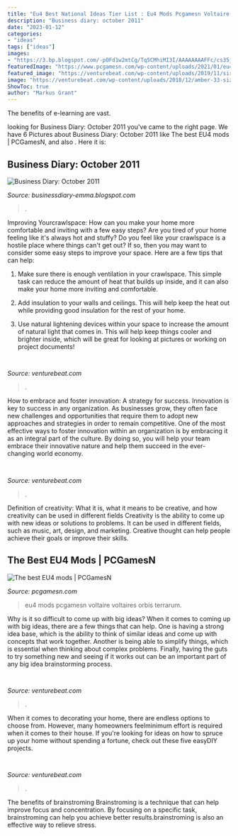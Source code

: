 ```yaml
---
title: "Eu4 Best National Ideas Tier List : Eu4 Mods Pcgamesn Voltaire Voltaires Orbis Terrarum"
description: "Business diary: october 2011"
date: "2023-01-12"
categories:
- "ideas"
tags: ["ideas"]
images:
- "https://3.bp.blogspot.com/-pOFd1w2mtCg/Tq5CMhiMI3I/AAAAAAAAFFc/cs35jx3ZwYI/s1600/ecommerce_web_development.jpg"
featuredImage: "https://www.pcgamesn.com/wp-content/uploads/2021/01/eu4-mods-voltaires-nightmare-2.jpg"
featured_image: "https://venturebeat.com/wp-content/uploads/2019/11/sirired.jpg"
image: "https://venturebeat.com/wp-content/uploads/2018/12/amber-33-sized.jpg?w=800"
ShowToc: true
author: "Markus Grant"
---
```



The benefits of e-learning are vast.

	

		
looking for Business Diary: October 2011 you've came to the right page. We have 6 Pictures about Business Diary: October 2011 like The best EU4 mods | PCGamesN,  and also . Here it is:
		
    
## Business Diary: October 2011

<img loading=lazy src="https://3.bp.blogspot.com/-pOFd1w2mtCg/Tq5CMhiMI3I/AAAAAAAAFFc/cs35jx3ZwYI/s1600/ecommerce_web_development.jpg" onerror="this.onerror=null;this.src='https://tse3.mm.bing.net/th?id=OIP.8i9wPgiIIrXTMliltlU8_gAAAA&amp;pid=15.1';" alt="Business Diary: October 2011">

_Source: businessdiary-emma.blogspot.com_

>. 

	

Improving Yourcrawlspace: How can you make your home more comfortable and inviting with a few easy steps?
Are you tired of your home feeling like it's always hot and stuffy? Do you feel like your crawlspace is a hostile place where things can't get out? If so, then you may want to consider some easy steps to improve your space. Here are a few tips that can help:
1. Make sure there is enough ventilation in your crawlspace. This simple task can reduce the amount of heat that builds up inside, and it can also make your home more inviting and comfortable.

2. Add insulation to your walls and ceilings. This will help keep the heat out while providing good insulation for the rest of your home.

3. Use natural lightening devices within your space to increase the amount of natural light that comes in. This will help keep things cooler and brighter inside, which will be great for looking at pictures or working on project documents!

    
## 

<img loading=lazy src="https://venturebeat.com/wp-content/uploads/2019/11/vivoexynos-e1573227653262.jpg" onerror="this.onerror=null;this.src='https://tse2.mm.bing.net/th?id=OIP.oTbiObz3bFvUIhbHnSiY5wHaEK&amp;pid=15.1';" alt="">

_Source: venturebeat.com_

>. 

	

How to embrace and foster innovation: A strategy for success.
Innovation is key to success in any organization. As businesses grow, they often face new challenges and opportunities that require them to adopt new approaches and strategies in order to remain competitive. One of the most effective ways to foster innovation within an organization is by embracing it as an integral part of the culture. By doing so, you will help your team embrace their innovative nature and help them succeed in the ever-changing world economy.

    
## 

<img loading=lazy src="https://venturebeat.com/wp-content/uploads/2018/12/amber-33-sized.jpg?w=800" onerror="this.onerror=null;this.src='https://tse4.mm.bing.net/th?id=OIP.veBmFWX3HXV8NVuPMrjrHAHaE7&amp;pid=15.1';" alt="">

_Source: venturebeat.com_

>. 

	

Definition of creativity: What it is, what it means to be creative, and how creativity can be used in different fields
Creativity is the ability to come up with new ideas or solutions to problems. It can be used in different fields, such as music, art, design, and marketing. Creative thought can help people achieve their goals or improve their skills.

    
## The Best EU4 Mods | PCGamesN

<img loading=lazy src="https://www.pcgamesn.com/wp-content/uploads/2021/01/eu4-mods-voltaires-nightmare-2.jpg" onerror="this.onerror=null;this.src='https://tse2.mm.bing.net/th?id=OIP.U-VXsRlOxlTrQdFW5RSIuAHaEK&amp;pid=15.1';" alt="The best EU4 mods | PCGamesN">

_Source: pcgamesn.com_

>eu4 mods pcgamesn voltaire voltaires orbis terrarum. 

	

Why is it so difficult to come up with big ideas?
When it comes to coming up with big ideas, there are a few things that can help. One is having a strong idea base, which is the ability to think of similar ideas and come up with concepts that work together. Another is being able to simplify things, which is essential when thinking about complex problems. Finally, having the guts to try something new and seeing if it works out can be an important part of any big idea brainstorming process.

    
## 

<img loading=lazy src="https://venturebeat.com/wp-content/uploads/2019/09/image1-7.png?w=640" onerror="this.onerror=null;this.src='https://tse2.mm.bing.net/th?id=OIP.MXKRSeSntpSnKBP_zY2X1gHaDv&amp;pid=15.1';" alt="">

_Source: venturebeat.com_

>. 

	

When it comes to decorating your home, there are endless options to choose from. However, many homeowners feelminimum effort is required when it comes to their house. If you're looking for ideas on how to spruce up your home without spending a fortune, check out these five easyDIY projects.

    
## 

<img loading=lazy src="https://venturebeat.com/wp-content/uploads/2019/11/sirired.jpg" onerror="this.onerror=null;this.src='https://tse3.mm.bing.net/th?id=OIP.JLRusF0NhdqAVoxmYe6LnQHaDt&amp;pid=15.1';" alt="">

_Source: venturebeat.com_

>. 

	

The benefits of brainstroming
Brainstroming is a technique that can help improve focus and concentration. By focusing on a specific task, brainstroming can help you achieve better results.brainstroming is also an effective way to relieve stress.

